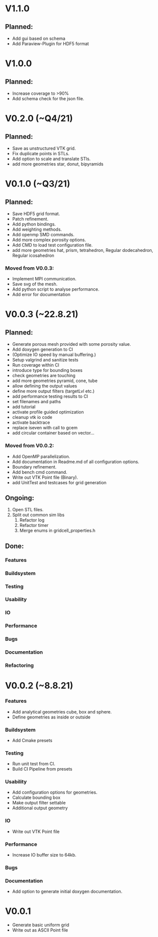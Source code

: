 # V1.1.0

## Planned:

- Add gui based on schema
- Add Paraview-Plugin for HDF5 format

# V1.0.0

## Planned:

- Increase coverage to >90%
- Add schema check for the json file.

# V0.2.0  (~Q4/21)

## Planned:

- Save as unstructured VTK grid.
- Fix duplicate points in STLs.
- Add option to scale and translate STls.
- add more geometries star, donut, bipyramids

# V0.1.0 (~Q3/21)

## Planned:

- Save HDF5 grid format.
- Patch refinement.
- Add python bindings.
- Add weighting methods.
- Add openmp SMD commands.
- Add more complex porosity options.
- Add CMD to load test configuration file.
- add more geometries hat, prism, tetrahedron, Regular dodecahedron, Regular icosahedron

### Moved from V0.0.3:

- Implement MPI communication.
- Save svg of the mesh.
- Add python script to analyse performance.
- Add error for documentation

# V0.0.3 (~22.8.21)

## Planned:

- Generate porous mesh provided with some porosity value.
- Add doxygen generation to CI
- (Optimize IO speed by manual buffering.)
- Setup valgrind and sanitize tests
- Run coverage within CI
- introduce type for bounding boxes
- check geometries are touching
- add more geometries pyramid, cone, tube
- allow defining the output values
- define more output filters (targetLvl etc.)
- add performance testing results to CI
- set filenames and paths
- add tutorial
- activate profile guided optimization
- cleanup vtk io code
- activate backtrace
- replace iseven with call to gcem
- add circular container based on vector...

### Moved from V0.0.2:

- Add OpenMP parallelization.
- Add documentation in Readme.md of all configuration options.
- Boundary refinement.
- Add bench cmd command.
- Write out VTK Point file (Binary).
- add UnitTest and testcases for grid generation

## Ongoing:

1) Open STL files.
2) Split out common sim libs
   1) Refactor log
   2) Refactor timer
   3) Merge enums in gridcell_properties.h

## Done:

### Features

### Buildsystem

### Testing

### Usability

### IO

### Performance

### Bugs

### Documentation

### Refactoring

# V0.0.2 (~8.8.21)

### Features

- Add analytical geometries cube, box and sphere.
- Define geometries as inside or outside

### Buildsystem

- Add Cmake presets

### Testing
- Run unit test from CI.
- Build CI Pipeline from presets


### Usability
- Add configuration options for geometries.
- Calculate bounding box
- Make output filter settable
- Additional output geometry


### IO
- Write out VTK Point file

### Performance
- Increase IO buffer size to 64kb.

### Bugs

### Documentation
- Add option to generate initial doxygen documentation.


# V0.0.1

- Generate basic uniform grid
- Write out as ASCII Point file